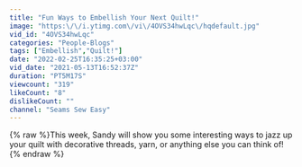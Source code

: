 ```yaml
---
title: "Fun Ways to Embellish Your Next Quilt!"
image: "https:\/\/i.ytimg.com\/vi\/4OVS34hwLqc\/hqdefault.jpg"
vid_id: "4OVS34hwLqc"
categories: "People-Blogs"
tags: ["Embellish","Quilt!"]
date: "2022-02-25T16:35:25+03:00"
vid_date: "2021-05-13T16:52:37Z"
duration: "PT5M17S"
viewcount: "319"
likeCount: "8"
dislikeCount: ""
channel: "Seams Sew Easy"
---
```

{% raw %}This week, Sandy will show you some interesting ways to jazz up your quilt with decorative threads, yarn, or anything else you can think of!{% endraw %}
